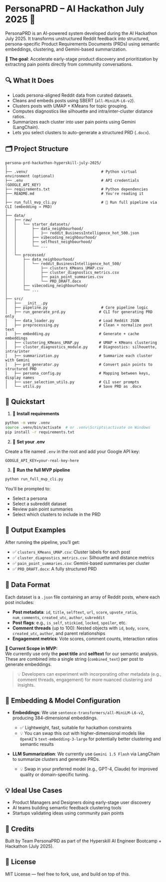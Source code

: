 
# PersonaPRD – AI Hackathon July 2025 🚀

PersonaPRD is an AI-powered system developed during the AI Hackathon July 2025. It transforms unstructured Reddit feedback into structured, persona-specific Product Requirements Documents (PRDs) using semantic embeddings, clustering, and Gemini-based summarization.

🎯 **The goal**: Accelerate early-stage product discovery and prioritization by extracting pain points directly from community conversations.

## 🔍 What It Does

- Loads persona-aligned Reddit data from curated datasets.
- Cleans and embeds posts using SBERT (`all-MiniLM-L6-v2`).
- Clusters posts with UMAP + KMeans for topic grouping.
- Computes diagnostics like silhouette and intra/inter-cluster distance ratios.
- Summarizes each cluster into user pain points using Gemini (LangChain).
- Lets you select clusters to auto-generate a structured PRD (`.docx`).

## 🗂️ Project Structure

```
persona-prd-hackathon-hyperskill-july-2025/
│
├── .venv/                                 # Python virtual environment (optional)
├── .env                                   # API credentials (GOOGLE_API_KEY)
├── requirements.txt                       # Python dependencies
├── README.md                              # You're reading it
│
├── run_full_mvp_cli.py                    # 🧠 Run full pipeline via CLI (embedding → PRD)
│
├── data/
│   ├── raw/
│   │   └── starter_datasets/
│   │       ├── data_neighbourhood/
│   │       │   ├── reddit_BusinessIntelligence_hot_500.json
│   │       ├── vibecoding_neighbourhood/
│   │       ├── selfhost_neighbourhood/
│   │       └── ...
│   │
│   └── processed/
│       ├── data_neighbourhood/
│       │   └── reddit_BusinessIntelligence_hot_500/
│       │       ├── clusters_KMeans_UMAP.csv
│       │       ├── cluster_diagnostics_metrics.csv
│       │       ├── pain_point_summaries.csv
│       │       └── PRD_DRAFT.docx
│       ├── vibecoding_neighbourhood/
│       └── ...
│
├── src/
│   ├── __init__.py
│   ├── pipeline.py                        # Core pipeline logic
│   ├── run_generate_prd.py               # CLI for generating PRD only
│   ├── data_loader.py                    # Load Reddit JSON
│   ├── preprocessing.py                  # Clean + normalize post text
│   ├── embedding.py                      # Generate + cache embeddings
│   ├── clustering_KMeans_UMAP.py         # UMAP + KMeans clustering
│   ├── cluster_diagnostics_module.py     # Diagnostics: silhouette, intra/inter
│   ├── summarization.py                  # Summarize each cluster with Gemini
│   ├── prd_generator.py                  # Convert pain points to structured PRD
│   ├── persona_config.py                 # Mapping between keys, display names
│   ├── user_selection_utils.py           # CLI user prompts
│   └── utils.py                          # Save PRD as .docx
```

## 🚀 Quickstart

1. 🔧 **Install requirements**

```bash
python -m venv .venv
source .venv/bin/activate  # or .venv\Scripts\activate on Windows
pip install -r requirements.txt
```

2. 🔑 **Set your .env**

Create a file named `.env` in the root and add your Google API key:

```env
GOOGLE_API_KEY=your-real-key-here
```

3. 🧠 **Run the full MVP pipeline**

```bash
python run_full_mvp_cli.py
```

You'll be prompted to:

- Select a persona
- Select a subreddit dataset
- Review pain point summaries
- Select which clusters to include in the PRD

## 📄 Output Examples

After running the pipeline, you’ll get:

- ✅ `clusters_KMeans_UMAP.csv`: Cluster labels for each post
- ✅ `cluster_diagnostics_metrics.csv`: Silhouette and distance metrics
- ✅ `pain_point_summaries.csv`: Gemini-based summaries per cluster
- ✅ `PRD_DRAFT.docx`: A fully structured PRD

## 🧾 Data Format

Each dataset is a `.json` file containing an array of Reddit posts, where each post includes:

- **Post metadata**: `id`, `title`, `selftext`, `url`, `score`, `upvote_ratio`, `num_comments`, `created_utc`, `author`, `subreddit`
- **Post flags**: e.g., `is_self`, `stickied`, `locked`, `spoiler`, etc.
- **Comment threads** (up to 100): Nested objects with `id`, `body`, `score`, `created_utc`, `author`, and parent relationships
- **Engagement metrics**: Vote scores, comment counts, interaction ratios

**📌 Current Scope in MVP:**  
We currently use only the **post title** and **selftext** for our semantic analysis. These are combined into a single string (`combined_text`) per post to generate embeddings.

> 💡 Developers can experiment with incorporating other metadata (e.g., comment threads, engagement) for more nuanced clustering and insights.

## 🔬 Embedding & Model Configuration

- **Embeddings**: We use `sentence-transformers/all-MiniLM-L6-v2`, producing 384-dimensional embeddings.
  - ✅ Lightweight, fast, suitable for hackathon constraints
  - 💡 You can swap this out with higher-dimensional models like `OpenAI`'s `text-embedding-3-large` for potentially better clustering and semantic results

- **LLM Summarization**: We currently use `Gemini 1.5 Flash` via LangChain to summarize clusters and generate PRDs.
  - 💡 Swap in your preferred model (e.g., GPT-4, Claude) for improved quality or domain-specific tuning.

## 💡 Ideal Use Cases

- Product Managers and Designers doing early-stage user discovery
- AI teams building semantic feedback clustering tools
- Startups validating ideas using community pain points

## 🧠 Credits

Built by Team PersonaPRD as part of the Hyperskill AI Engineer Bootcamp + Hackathon (July 2025).

## 📜 License

MIT License — feel free to fork, use, and build on top of this.

